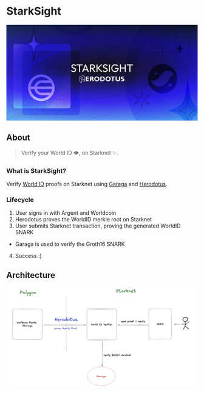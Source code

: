 # StarkSight

![](.github/Starksight.png)

## About

> Verify your World ID 👁️, on Starknet ✨.

### What is StarkSight?

Verify [World ID](https://worldcoin.org/world-id) proofs on Starknet using [Garaga](https://github.com/keep-starknet-strange/garaga) and [Herodotus](https://www.herodotus.dev).

### Lifecycle

1. User signs in with Argent and Worldcoin
2. Herodotus proves the WorldID merkle root on Starknet
3. User submits Starknet transaction, proving the generated WorldID SNARK

- Garaga is used to verify the Groth16 SNARK

4. Success :)

## Architecture

<img src="docs/images/architecture.png">
